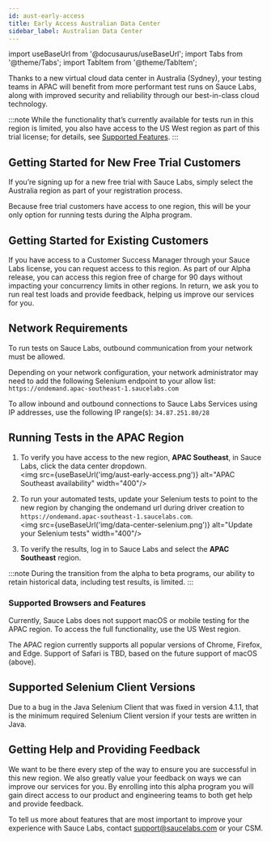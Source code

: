 ```yaml
---
id: aust-early-access
title: Early Access Australian Data Center
sidebar_label: Australian Data Center
---
```


import useBaseUrl from '@docusaurus/useBaseUrl';
import Tabs from '@theme/Tabs';
import TabItem from '@theme/TabItem';

Thanks to a new virtual cloud data center in Australia (Sydney), your testing teams in APAC will benefit from more performant test runs on Sauce Labs, along with improved security and reliability through our best-in-class cloud technology.

:::note
While the functionality that’s currently available for tests run in this region is limited, you also have access to the US West region as part of this trial license; for details, see [Supported Features](#supported-browsers-and-features).
:::

## Getting Started for New Free Trial Customers

If you’re signing up for a new free trial with Sauce Labs, simply select the Australia region as part of your registration process.

Because free trial customers have access to one region, this will be your only option for running tests during the Alpha program.

## Getting Started for Existing Customers

If you have access to a Customer Success Manager through your Sauce Labs license, you can request access to this region. As part of our Alpha release, you can access this region free of charge for 90 days without impacting your concurrency limits in other regions. In return, we ask you to run real test loads and provide feedback, helping us improve our services for you.

## Network Requirements

To run tests on Sauce Labs, outbound communication from your network must be allowed.

Depending on your network configuration, your network administrator may need to add the following Selenium endpoint to your allow list: `https://ondemand.apac-southeast-1.saucelabs.com`

To allow inbound and outbound connections to Sauce Labs Services using IP addresses, use the following IP range(s): `34.87.251.80/28`

## Running Tests in the APAC Region

1. To verify you have access to the new region, **APAC Southeast**, in Sauce Labs, click the data center dropdown.<br/>
   <img src={useBaseUrl('img/aust-early-access.png')} alt="APAC Southeast availability" width="400"/>

2. To run your automated tests, update your Selenium tests to point to the new region by changing the ondemand url during driver creation to `https://ondemand.apac-southeast-1.saucelabs.com`.<br/>
   <img src={useBaseUrl('img/data-center-selenium.png')} alt="Update your Selenium tests" width="400"/>

3. To verify the results, log in to Sauce Labs and select the **APAC Southeast** region.

:::note
During the transition from the alpha to beta programs, our ability to retain historical data, including test results, is limited.
:::

### Supported Browsers and Features

Currently, Sauce Labs does not support macOS or mobile testing for the APAC region. To access the full functionality, use the US West region.

The APAC region currently supports all popular versions of Chrome, Firefox, and Edge. Support of Safari is TBD, based on the future support of macOS (above).

## Supported Selenium Client Versions

Due to a bug in the Java Selenium Client that was fixed in version 4.1.1, that is the minimum required Selenium Client version if your tests are written in Java.

## Getting Help and Providing Feedback

We want to be there every step of the way to ensure you are successful in this new region. We also greatly value your feedback on ways we can improve our services for you. By enrolling into this alpha program you will gain direct access to our product and engineering teams to both get help and provide feedback.

To tell us more about features that are most important to improve your experience with Sauce Labs, contact [support@saucelabs.com](mailto:support@saucelabs.com) or your CSM.
